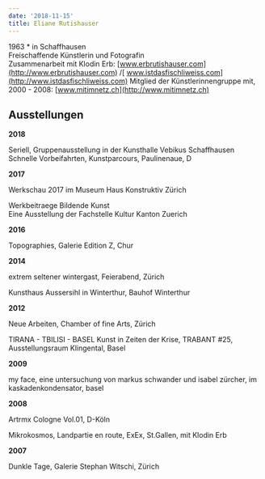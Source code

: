 ```yaml
---
date: '2018-11-15'
title: Eliane Rutishauser
---
```

1963 * in Schaffhausen\
Freischaffende Künstlerin und Fotografin\
Zusammenarbeit mit Klodin Erb: [www.erbrutishauser.com](http://www.erbrutishauser.com) /[ www.istdasfischliweiss.com](http://www.istdasfischliweiss.com)
Mitglied der Künstlerinnengruppe mit, 2000 - 2008: [www.mitimnetz.ch](http://www.mitimnetz.ch)

## Ausstellungen

**2018**

Seriell, Gruppenausstellung in der Kunsthalle Vebikus Schaffhausen                       Schnelle Vorbeifahrten, Kunstparcours, Paulinenaue, D



**2017**

Werkschau 2017 im Museum Haus Konstruktiv Zürich

Werkbeitraege Bildende Kunst\
Eine Ausstellung der Fachstelle Kultur Kanton Zuerich

**2016**

Topographies, Galerie Edition Z, Chur

**2014**

extrem seltener wintergast, Feierabend, Zürich

Kunsthaus Aussersihl in Winterthur, Bauhof Winterthur

**2012**

Neue Arbeiten, Chamber of fine Arts, Zürich

TIRANA - TBILISI - BASEL Kunst in Zeiten der Krise, TRABANT #25, Ausstellungsraum Klingental, Basel

**2009**

my face, eine untersuchung von markus schwander und isabel zürcher, im kaskadenkondensator, basel

**2008**

Artrmx Cologne Vol.01, D-Köln

Mikrokosmos, Landpartie en route, ExEx, St.Gallen, mit Klodin Erb

**2007**

Dunkle Tage, Galerie Stephan Witschi, Zürich
